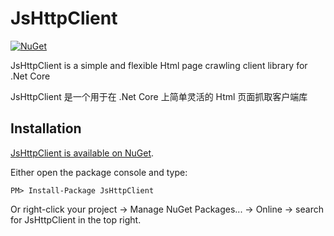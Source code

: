 # JsHttpClient
[![NuGet](https://img.shields.io/nuget/v/RestEase.svg)](https://www.nuget.org/packages/JsHttpClient/)

JsHttpClient is a simple and flexible Html page crawling client library for .Net Core 

JsHttpClient 是一个用于在 .Net Core 上简单灵活的 Html 页面抓取客户端库


Installation
------------

[JsHttpClient is available on NuGet](https://www.nuget.org/packages/JsHttpClient/).

Either open the package console and type:

```
PM> Install-Package JsHttpClient
```

Or right-click your project -> Manage NuGet Packages... -> Online -> search for JsHttpClient in the top right.
